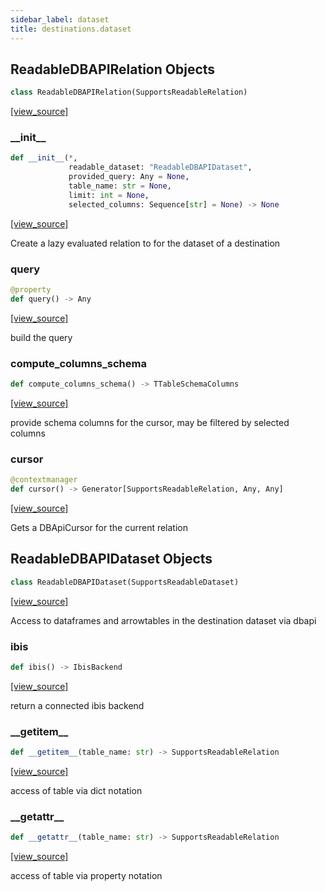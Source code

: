 ```yaml
---
sidebar_label: dataset
title: destinations.dataset
---
```


## ReadableDBAPIRelation Objects

```python
class ReadableDBAPIRelation(SupportsReadableRelation)
```

[[view_source]](https://github.com/dlt-hub/dlt/blob/f0690715274590fc4cacf1165e3661aaa7af1c15/dlt/destinations/dataset.py#L58)

### \_\_init\_\_

```python
def __init__(*,
             readable_dataset: "ReadableDBAPIDataset",
             provided_query: Any = None,
             table_name: str = None,
             limit: int = None,
             selected_columns: Sequence[str] = None) -> None
```

[[view_source]](https://github.com/dlt-hub/dlt/blob/f0690715274590fc4cacf1165e3661aaa7af1c15/dlt/destinations/dataset.py#L59)

Create a lazy evaluated relation to for the dataset of a destination

### query

```python
@property
def query() -> Any
```

[[view_source]](https://github.com/dlt-hub/dlt/blob/f0690715274590fc4cacf1165e3661aaa7af1c15/dlt/destinations/dataset.py#L102)

build the query

### compute\_columns\_schema

```python
def compute_columns_schema() -> TTableSchemaColumns
```

[[view_source]](https://github.com/dlt-hub/dlt/blob/f0690715274590fc4cacf1165e3661aaa7af1c15/dlt/destinations/dataset.py#L137)

provide schema columns for the cursor, may be filtered by selected columns

### cursor

```python
@contextmanager
def cursor() -> Generator[SupportsReadableRelation, Any, Any]
```

[[view_source]](https://github.com/dlt-hub/dlt/blob/f0690715274590fc4cacf1165e3661aaa7af1c15/dlt/destinations/dataset.py#L159)

Gets a DBApiCursor for the current relation

## ReadableDBAPIDataset Objects

```python
class ReadableDBAPIDataset(SupportsReadableDataset)
```

[[view_source]](https://github.com/dlt-hub/dlt/blob/f0690715274590fc4cacf1165e3661aaa7af1c15/dlt/destinations/dataset.py#L228)

Access to dataframes and arrowtables in the destination dataset via dbapi

### ibis

```python
def ibis() -> IbisBackend
```

[[view_source]](https://github.com/dlt-hub/dlt/blob/f0690715274590fc4cacf1165e3661aaa7af1c15/dlt/destinations/dataset.py#L243)

return a connected ibis backend

### \_\_getitem\_\_

```python
def __getitem__(table_name: str) -> SupportsReadableRelation
```

[[view_source]](https://github.com/dlt-hub/dlt/blob/f0690715274590fc4cacf1165e3661aaa7af1c15/dlt/destinations/dataset.py#L317)

access of table via dict notation

### \_\_getattr\_\_

```python
def __getattr__(table_name: str) -> SupportsReadableRelation
```

[[view_source]](https://github.com/dlt-hub/dlt/blob/f0690715274590fc4cacf1165e3661aaa7af1c15/dlt/destinations/dataset.py#L321)

access of table via property notation

